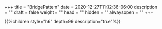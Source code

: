 +++
title = "BridgePattern"
date = 2020-12-27T11:32:36-06:00
description = ""
draft = false
weight = ""
head = ""
hidden = ""
alwaysopen = ""
+++

<!--more-->

{{%children style="h6" depth=99 description="true"%}}